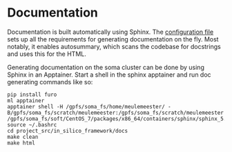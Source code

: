 # Documentation

Documentation is built automatically using Sphinx. The [configuration file](./conf.py) sets up all the requirements for generating documentation on the fly. Most notably, it enables autosummary, which scans the codebase for docstrings and uses this for the HTML.

Generating documentation on the soma cluster can be done by using Sphinx in an Apptainer. Start a shell in the sphinx apptainer and run doc generating commands like so:
```console
pip install furo
ml apptainer
apptainer shell -H /gpfs/soma_fs/home/meulemeester/ -B/gpfs/soma_fs/scratch/meulemeester:/gpfs/soma_fs/scratch/meulemeester /gpfs/soma_fs/soft/CentOS_7/packages/x86_64/containers/sphinx/sphinx_5.3.0.sif
source ~/.bashrc
cd project_src/in_silico_framework/docs
make clean
make html
```